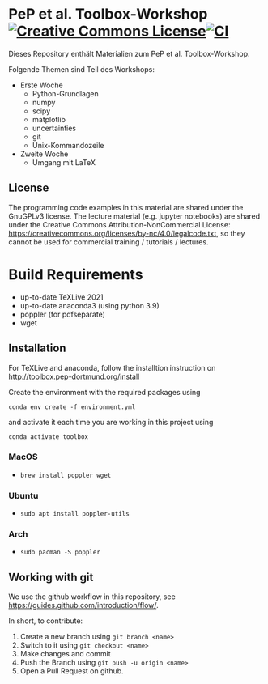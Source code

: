 # PeP et al. Toolbox-Workshop <a rel="license" href="http://creativecommons.org/licenses/by-nc/4.0/"><img alt="Creative Commons License" style="border-width:0" src="https://i.creativecommons.org/l/by-nc/4.0/88x31.png" /></a>[![CI](https://github.com/pep-dortmund/toolbox-workshop/actions/workflows/ci.yml/badge.svg)](https://github.com/pep-dortmund/toolbox-workshop/actions/workflows/ci.yml)

Dieses Repository enthält Materialien zum PeP et al. Toolbox-Workshop.

Folgende Themen sind Teil des Workshops:

 - Erste Woche
   - Python-Grundlagen
   - numpy
   - scipy
   - matplotlib
   - uncertainties
   - git
   - Unix-Kommandozeile
 - Zweite Woche
   - Umgang mit LaTeX

## License

The programming code examples in this material are shared under the GnuGPLv3 license.
The lecture material (e.g. jupyter notebooks) are shared under the Creative Commons Attribution-NonCommercial License: https://creativecommons.org/licenses/by-nc/4.0/legalcode.txt, so they cannot be used for commercial training / tutorials / lectures.


# Build Requirements

- up-to-date TeXLive 2021
- up-to-date anaconda3 (using python 3.9)
- poppler (for pdfseparate)
- wget

## Installation

For TeXLive and anaconda, follow the installtion instruction on
http://toolbox.pep-dortmund.org/install

Create the environment with the required packages using

```
conda env create -f environment.yml
```

and activate it each time you are working in this project using

```
conda activate toolbox
```

### MacOS

- `brew install poppler wget`

### Ubuntu

- `sudo apt install poppler-utils`

### Arch

- `sudo pacman -S poppler`


## Working with git

We use the github workflow in this repository, see <https://guides.github.com/introduction/flow/>.

In short, to contribute:

1. Create a new branch using `git branch <name>`
1. Switch to it using `git checkout <name>`
1. Make changes and commit
1. Push the Branch using `git push -u origin <name>`
1. Open a Pull Request on github.
